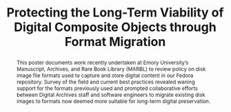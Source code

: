 ---
abstract: This poster documents work recently undertaken at Emory University’s Manuscript,
  Archives, and Rare Book Library (MARBL) to review policy on disk image file formats
  used to capture and store digital content in our Fedora repository. Survey of the
  field and current best practices revealed waning support for the formats previously
  used and prompted collaborative efforts between Digital Archives staff and software
  engineers to migrate existing disk images to formats now deemed more suitable for
  long-term digital preservation.
creators:
- Roke, Elizabeth
- Waugh, Dorothy
date: null
document_url: https://services.phaidra.univie.ac.at/api/object/o:429599/download
grand_parent: iPRES
institutions: []
keywords:
- digital preservation; disk imaging; file format migration; premis; digital archives;
  digital repositories
landing_page_url: https://phaidra.univie.ac.at/o:429599
language: eng
layout: publication
license: CC BY 4.0 International
notes_url: null
parent: iPRES 2015
presentation_url: null
size: 401955
source_name: iPRES
title: Protecting the Long-Term Viability of Digital Composite Objects through Format
  Migration
type: poster
year: 2015
---